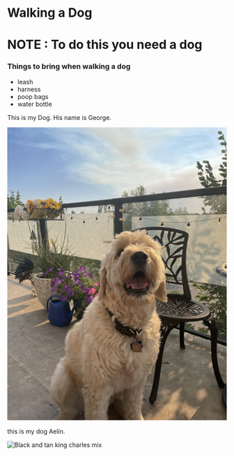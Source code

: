 # Walking a Dog 

# NOTE : To do this you need a dog 

### Things to bring when walking a dog 
- leash
- harness
- poop bags
- water bottle 

This is my Dog. His name is George.

![golden doodle](assets/IMG_2908.jpeg)

this is my dog Aelin.

![Black and tan king charles mix](assests/IMG_0721.jpg)